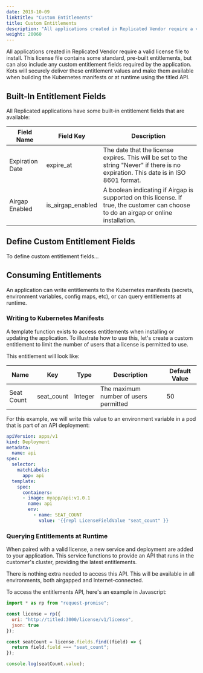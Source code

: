 ```yaml
---
date: 2019-10-09
linktitle: "Custom Entitlements"
title: Custom Entitlements
description: "All applications created in Replicated Vendor require a valid license file to install. This license file contains some standard, pre-built entitlements, but can also include any custom entitlement fields required by the application. Kots will securely deliver these entitlement values and make them available when building the Kubernetes manifests or at runtime using the titled API"
weight: 20060
---
```


All applications created in Replicated Vendor require a valid license file to install. This license file contains some standard, pre-built entitlements, but can also include any custom entitlement fields required by the application. Kots will securely deliver these entitlement values and make them available when building the Kubernetes manifests or at runtime using the titled API.

## Built-In Entitlement Fields
All Replicated applications have some built-in entitlement fields that are available:

| Field Name | Field Key | Description |
|------------|-----------|-------------|
| Expiration Date | expire_at | The date that the license expires. This will be set to the string "Never" if there is no expiration. This date is in ISO 8601 format.
| Airgap Enabled | is_airgap_enabled | A boolean indicating if Airgap is supported on this license. If true, the customer can choose to do an airgap or online installation.

## Define Custom Entitlement Fields
To define custom entitlement fields...

## Consuming Entitlements
An application can write entitlements to the Kubernetes manifests (secrets, environment variables, config maps, etc), or can query entitlements at runtime.

### Writing to Kubernetes Manifests
A template function exists to access entitlements when installing or updating the application. To illustrate how to use this, let's create a custom entitlement to limit the number of users that a license is permitted to use.

This entitlement will look like:

| Name | Key | Type | Description | Default Value |
|------|-----|------|-------------|---------------|
| Seat Count | seat_count | Integer | The maximum number of users permitted | 50 |

For this example, we will write this value to an environment variable in a pod that is part of an API deployment:

```yaml
apiVersion: apps/v1
kind: Deployment
metadata:
  name: api
spec:
  selector:
    matchLabels:
      app: api
  template:
    spec:
      containers:
      - image: myapp/api:v1.0.1
        name: api
        env:
          - name: SEAT_COUNT
            value: '{{repl LicenseFieldValue "seat_count" }}
```

### Querying Entitlements at Runtime
When paired with a valid license, a new service and deployment are added to your application. This service functions to provide an API that runs in the customer's cluster, providing the latest entitlements.

There is nothing extra needed to access this API. This will be available in all environments, both airgapped and Internet-connected.

To access the entitlements API, here's an example in Javascript:

```javascript
import * as rp from "request-promise";

const license = rp({
  uri: "http://titled:3000/license/v1/license",
  json: true
});

const seatCount = license.fields.find((field) => {
  return field.field === "seat_count";
});

console.log(seatCount.value);
```
